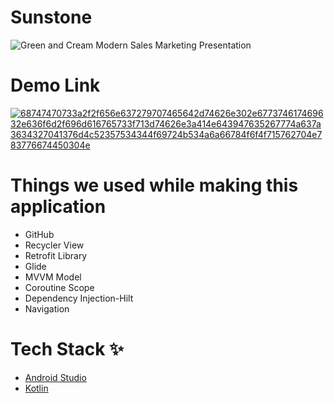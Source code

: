 # Sunstone

![Green and Cream Modern Sales Marketing Presentation](https://user-images.githubusercontent.com/86509887/149654034-8d643d45-295d-4824-b0d8-67c75d75e3f8.jpg)


# Demo Link 

[![68747470733a2f2f656e637279707465642d74626e302e677374617469632e636f6d2f696d616765733f713d74626e3a414e643947635267774a637a3634327041376d4c52357534344f69724b534a6a66784f6f4f715762704e783776674450304e](https://user-images.githubusercontent.com/86509887/149654216-db60a1a8-948a-4d92-b4df-468749a381f3.jpg)](https://drive.google.com/file/d/1aRknpqB4kLDcjg7ASCRB48a0do2rJSVh/view?usp=sharing)


# Things we used while making this application

* GitHub
* Recycler View
* Retrofit Library
* Glide
* MVVM Model 
* Coroutine Scope
* Dependency Injection-Hilt
* Navigation

# Tech Stack ✨

* [Android Studio](https://developer.android.com/studio)
* [Kotlin](https://kotlinlang.org/)

